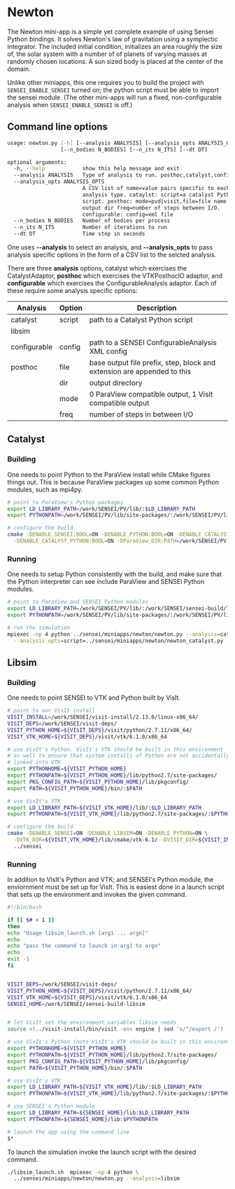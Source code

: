 # Newton
The Newton mini-app is a simple yet complete example of using Sensei Python
bindings. It solves Newton's law of gravitation using a symplectic integrator.
The included initial condition, initializes an area roughly the size of, the
solar system with a number of of planets of varying masses at randomly chosen
locations. A sun sized body is placed at the center of the domain.

Unlike other miniapps, this one requires you to build the project with
`SENSEI_ENABLE_SENSEI` turned on; the python script must be able to import the
sensei module. (The other mini-apps will run a fixed, non-configurable
analysis when `SENSEI_ENABLE_SENSEI` is off.)

## Command line options
```bash
usage: newton.py [-h] [--analysis ANALYSIS] [--analysis_opts ANALYSIS_OPTS]
                 [--n_bodies N_BODIES] [--n_its N_ITS] [--dt DT]

optional arguments:
  -h, --help            show this help message and exit
  --analysis ANALYSIS   Type of analysis to run. posthoc,catalyst,configurable
  --analysis_opts ANALYSIS_OPTS
                        A CSV list of name=value pairs specific to each
                        analysis type. cataylst: script=a catalyst Python
                        script. posthoc: mode=pvd|visit,file=file name,dir=
                        output dir freq=number of steps between I/O.
                        configurable: config=xml file
  --n_bodies N_BODIES   Number of bodies per process
  --n_its N_ITS         Number of iterations to run
  --dt DT               Time step in seconds
```
One uses **--analysis** to select an analysis, and **--analysis_opts** to pass
analysis specific options in the form of a CSV list to the selcted analysis.

There are three **analysis** options, catalyst which exercises the CatalystAdaptor,
**posthoc** which exercises the VTKPosthocIO adaptor, and **configurable** which
exercises the ConfigurableAnalysis adaptor. Each of these require some analysis
specific options:

| Analysis | Option | Description |
|----------|--------|-------------|
| catalyst | script | path to a Catalyst Python script |
| libsim   |        |             |
| configurable | config | path to a SENSEI ConfigurableAnalysis XML config |
| posthoc | file | base output file prefix, step, block and extension are appended to this |
|         | dir | output directory |
|         | mode | 0 ParaView compatible  output, 1 VisIt compatible output |
|         | freq | number of steps in between I/O |


## Catalyst
### Building
One needs to point Python to the ParaView install while CMake figures things
out. This is because ParaView packages up some common Python modules, such as
mpi4py.

```bash
# point to ParaView's Python packages
export LD_LIBRARY_PATH=/work/SENSEI/PV/lib/:$LD_LIBRARY_PATH
export PYTHONPATH=/work/SENSEI/PV/lib/site-packages/:/work/SENSEI/PV/lib/:$PYTHONPATH

# configure the build
cmake -DENABLE_SENSEI:BOOL=ON -DENABLE_PYTHON:BOOL=ON -DENABLE_CATALYST:BOOL=ON \
  -DENABLE_CATALYST_PYTHON:BOOL=ON -DParaView_DIR:PATH=/work/SENSEI/PV ../sensei/
```

### Running
One needs to setup Python consistently with the build, and make sure that the
Python interpreter can see include ParaView and SENSEI Python modules.

```bash
# point to ParaView and SENSEI Python modules
export LD_LIBRARY_PATH=/work/SENSEI/PV/lib/:/work/SENSEI/sensei-build/lib:$LD_LIBRARY_PATH
export PYTHONPATH=/work/SENSEI/PV/lib/site-packages/:/work/SENSEI/PV/lib/:/work/SENSEI/sensei-build/lib:$PYTHONPATH

# run the simulation
mpiexec -np 4 python ../sensei/miniapps/newton/newton.py --analysis=catalyst \
  --analysis_opts=script=../sensei/miniapps/newton/newton_catalyst.py
```

## Libsim
### Building
One needs to point SENSEI to VTK and Python built by VisIt.
```bash
# point to our VisIt install
VISIT_INSTALL=/work/SENSEI/visit-install/2.13.0/linux-x86_64/
VISIT_DEPS=/work/SENSEI/visit-deps/
VISIT_PYTHON_HOME=${VISIT_DEPS}/visit/python/2.7.11/x86_64/
VISIT_VTK_HOME=${VISIT_DEPS}/visit/vtk/6.1.0/x86_64

# use VisIt's Python. VisIt's VTK should be built in this environment
# as well to ensure that system installs of Python are not accidentally
# linked into VTK
export PYTHONHOME=${VISIT_PYTHON_HOME}
export PYTHONPATH=${VISIT_PYTHON_HOME}/lib/python2.7/site-packages/
export PKG_CONFIG_PATH=${VISIT_PYTHON_HOME}/lib/pkgconfig/
export PATH=${VISIT_PYTHON_HOME}/bin/:$PATH

# use VisIt's VTK
export LD_LIBRARY_PATH=${VISIT_VTK_HOME}/lib/:$LD_LIBRARY_PATH
export PYTHONPATH=${VISIT_VTK_HOME}/lib/python2.7/site-packages/:$PYTHONPATH

# configure the build
cmake -DENABLE_SENSEI=ON -DENABLE_LIBSIM=ON -DENABLE_PYTHON=ON \
  -DVTK_DIR=${VISIT_VTK_HOME}/lib/cmake/vtk-6.1/ -DVISIT_DIR=${VISIT_INSTALL}
  ../sensei
```

### Running
In addition to VisIt's Python and VTK; and SENSEI's Python module, the enviornment
must be set up for VisIt. This is easiest done in a launch script that sets up the
environment and invokes the given command.
```bash
#!/bin/bash

if [[ $# < 1 ]]
then
echo "Usage libsim_launch.sh [arg1 ... argn]"
echo
echo "pass the command to launch in arg1 to argn"
echo
exit -1
fi


VISIT_DEPS=/work/SENSEI/visit-deps/
VISIT_PYTHON_HOME=${VISIT_DEPS}/visit/python/2.7.11/x86_64/
VISIT_VTK_HOME=${VISIT_DEPS}/visit/vtk/6.1.0/x86_64
SENSEI_HOME=/work/SENSEI/sensei-build-libsim


# let VisIt set the environment variables libsim needs
source <(../visit-install/bin/visit -env engine | sed 's/^/export /')

# use VisIt's Python (note VisIt's VTK should be built in this environment)
export PYTHONHOME=${VISIT_PYTHON_HOME}
export PYTHONPATH=${VISIT_PYTHON_HOME}/lib/python2.7/site-packages/
export PKG_CONFIG_PATH=${VISIT_PYTHON_HOME}/lib/pkgconfig/
export PATH=${VISIT_PYTHON_HOME}/bin/:$PATH

# use VisIt's VTK
export LD_LIBRARY_PATH=${VISIT_VTK_HOME}/lib/:$LD_LIBRARY_PATH
export PYTHONPATH=${VISIT_VTK_HOME}/lib/python2.7/site-packages/:$PYTHONPATH

# use SENSEI's Python module
export LD_LIBRARY_PATH=${SENSEI_HOME}/lib:$LD_LIBRARY_PATH
export PYTHONPATH=${SENSEI_HOME}/lib:$PYTHONPATH

# launch the app using the command line
$*
```

To launch the simulation invoke the launch script with the desired command.
```bash
./libsim_launch.sh  mpiexec -np 4 python \
  ../sensei/miniapps/newton/newton.py --analysis=libsim
```

